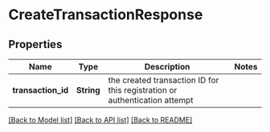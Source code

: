 # CreateTransactionResponse

## Properties

Name | Type | Description | Notes
------------ | ------------- | ------------- | -------------
**transaction_id** | **String** | the created transaction ID for this registration or authentication attempt | 

[[Back to Model list]](../README.md#documentation-for-models) [[Back to API list]](../README.md#documentation-for-api-endpoints) [[Back to README]](../README.md)



